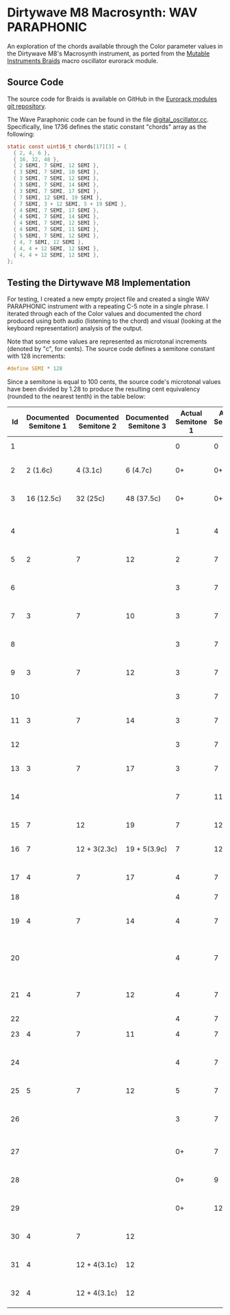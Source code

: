 # Dirtywave M8 Macrosynth: WAV PARAPHONIC

An exploration of the chords available through the Color parameter values in the Dirtywave M8's Macrosynth instrument, as ported from the [Mutable Instruments Braids] macro oscillator eurorack module.

## Source Code

The source code for Braids is available on GitHub in the [Eurorack modules git repository](https://github.com/pichenettes/eurorack).

The Wave Paraphonic code can be found in the file [digital_oscillator.cc](https://github.com/pichenettes/eurorack/blob/master/braids/digital_oscillator.cc). Specifically, line 1736 defines the static constant "chords" array as the following:

```c
static const uint16_t chords[17][3] = {
  { 2, 4, 6 },
  { 16, 32, 48 },
  { 2 SEMI, 7 SEMI, 12 SEMI },
  { 3 SEMI, 7 SEMI, 10 SEMI },
  { 3 SEMI, 7 SEMI, 12 SEMI },
  { 3 SEMI, 7 SEMI, 14 SEMI },
  { 3 SEMI, 7 SEMI, 17 SEMI },
  { 7 SEMI, 12 SEMI, 19 SEMI },
  { 7 SEMI, 3 + 12 SEMI, 5 + 19 SEMI },
  { 4 SEMI, 7 SEMI, 17 SEMI },
  { 4 SEMI, 7 SEMI, 14 SEMI },
  { 4 SEMI, 7 SEMI, 12 SEMI },
  { 4 SEMI, 7 SEMI, 11 SEMI },
  { 5 SEMI, 7 SEMI, 12 SEMI },
  { 4, 7 SEMI, 12 SEMI },
  { 4, 4 + 12 SEMI, 12 SEMI },
  { 4, 4 + 12 SEMI, 12 SEMI },
};
```

## Testing the Dirtywave M8 Implementation

For testing, I created a new empty project file and created a single WAV PARAPHONIC instrument with a repeating C-5 note in a single phrase. I iterated through each of the Color values and documented the chord produced using both audio (listening to the chord) and visual (looking at the keyboard representation) analysis of the output.

Note that some some values are represented as microtonal increments (denoted by "c", for cents). The source code defines a semitone constant with 128 increments:
```c 
#define SEMI * 128
```

Since a semitone is equal to 100 cents, the source code's microtonal values have been divided by 1.28 to produce the resulting cent equivalency (rounded to the nearest tenth) in the table below:

| Id | Documented Semitone 1 | Documented Semitone 2 | Documented Semitone 3 | Actual Semitone 1 | Actual Semitone 2 | Actual Semitone 3 | Color Range | Chord             | Notes                             |
|----|------------|------------|------------|------------|------------|------------|-------------|-------------------|-----------------------------------|
| 1  |            |            |            | 0          | 0          | 0          | 00 - 07     | Unison            |                                   |
| 2  | 2 (1.6c)   | 4 (3.1c)   | 6 (4.7c)   | 0+         | 0+         | 0+         | 08          |                   | Microtonal (chorus effect)        |
| 3  | 16 (12.5c) | 32 (25c)   | 48 (37.5c) | 0+         | 0+         | 0+         | 09 - 17     |                   | Microtonal (chorus effect)        |
| 4  |            |            |            | 1          | 4          | 7          | 18          | Em6#5/C           | Not documented in source code     |
| 5  | 2          | 7          | 12         | 2          | 7          | 12         | 19-27       | Csus2             |                                   |
| 6  |            |            |            | 3          | 7          | 11         | 28          | C minor-major 7th | Not documented in source code     |
| 7  | 3          | 7          | 10         | 3          | 7          | 10         | 29-37       | Cm7               |                                   |
| 8  |            |            |            | 3          | 7          | 11         | 38          | C minor-major 7th | Not documented in source code     |
| 9  | 3          | 7          | 12         | 3          | 7          | 12         | 39-47       | Cm                |                                   |
| 10 |            |            |            | 3          | 7          | 14         | 48          | Cm add 9          | The 14 sounds flat here           |
| 11 | 3          | 7          | 14         | 3          | 7          | 14         | 49-57       | Cm add 9          |                                   |
| 12 |            |            |            | 3          | 7          | 17         | 58          | D#6/9/C           | The 17 sounds flat here           |
| 13 | 3          | 7          | 17         | 3          | 7          | 17         | 59-67       | D#6/9/C           |                                   |
| 14 |            |            |            | 7          | 11         | 19         | 68          | Cmaj7sus          | Not documented in source code     |
| 15 | 7          | 12         | 19         | 7          | 12         | 19         | 69-77,87    | C5 or Csus        |                                   |
| 16 | 7          |12 + 3(2.3c)|19 + 5(3.9c)| 7          | 12+        | 19+        | 78-86       | C5 or Csus        | Microtonal (chorus effect)        |
| 17 | 4          | 7          | 17         | 4          | 7          | 17         | 88-96       | C add 4           | The 17 sounds sharp here          |
| 18 |            |            |            | 4          | 7          | 17         | 97          | C add 4           |                                   |
| 19 | 4          | 7          | 14         | 4          | 7          | 14         | 98-A6       | C add 9           | The 14 sounds slightly sharp here |
| 20 |            |            |            | 4          | 7          | 14         | A7          | C add 9           | The 14 sounds slightly flat here  |
| 21 | 4          | 7          | 12         | 4          | 7          | 12         | A8-B6       | CM                | The 12 sounds slightly sharp here |
| 22 |            |            |            | 4          | 7          | 12         | B7          | CM                |                                   |
| 23 | 4          | 7          | 11         | 4          | 7          | 11         | B8-C6       | CM7               |                                   |
| 24 |            |            |            | 4          | 7          | 11         | C7          | CM7               | The 11 sounds slightly sharp here |
| 25 | 5          | 7          | 12         | 5          | 7          | 12         | C8-D6       | Csus4             |                                   |
| 26 |            |            |            | 3          | 7          | 12         | D7          | Cm                | Not documented in source code     |
| 27 |            |            |            | 0+         | 7          | 12         | D8-E6       | C5 or Csus        | Microtonal (chorus effect)        |
| 28 |            |            |            | 0+         | 9          | 12         | E7          | Am/C              | Microtonal (chorus effect)        |
| 29 |            |            |            | 0+         | 12         | N/A        | E8          | Octave            | Microtonal (chorus effect)        |
| 30 | 4          | 7          | 12         |            |            |            |             |                   | Not produced by the M8            |
| 31 | 4          |12 + 4(3.1c)| 12         |            |            |            |             |                   | Not produced by the M8            |
| 32 | 4          |12 + 4(3.1c)| 12         |            |            |            |             |                   | Not produced by the M8            |

[Mutable Instruments Braids]: https://mutable-instruments.net/modules/braids/

